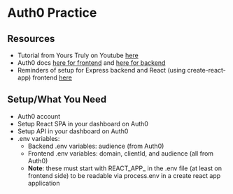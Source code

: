 # Auth0 Practice

## Resources

- Tutorial from Yours Truly on Youtube [here](https://www.youtube.com/watch?v=GGGjnBkN8xk&ab_channel=yoursTRULY)
- Auth0 docs [here for frontend](https://auth0.com/docs/quickstart/spa/react) and [here for backend](https://auth0.com/docs/quickstart/spa/react/02-calling-an-api)
- Reminders of setup for Express backend and React (using create-react-app) frontend [here](https://www.freecodecamp.org/news/how-to-create-a-react-app-with-a-node-backend-the-complete-guide/)

## Setup/What You Need

- Auth0 account
- Setup React SPA in your dashboard on Auth0
- Setup API in your dashboard on Auth0
- .env variables:
  - Backend .env variables: audience (from Auth0)
  - Frontend .env variables: domain, clientId, and audience (all from Auth0)
  - **Note**: these must start with REACT_APP_ in the .env file (at least on frontend side) to be readable via process.env in a create react app application
